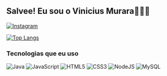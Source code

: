 ## Salvee! Eu sou o Vinicius Murara👨🏻‍💻

[![Instagram](https://img.shields.io/badge/Instagram-E4405F?style=for-the-badge&logo=instagram&logoColor=white)](https://instagram.com/vinimurara_)

[![Top Langs](https://github-readme-stats.vercel.app/api/top-langs/?username=viniciusmurara&layout=pie)](https://github.com/viniciusmurara/github-readme-stats)

### Tecnologias que eu uso

<div>
    <img alt="Java" src="https://img.shields.io/badge/Java-ED8B00?style=for-the-badge&logo=openjdk&logoColor=white">
    <img alt="JavaScript" src="https://img.shields.io/badge/JavaScript-F7DF1E?style=for-the-badge&logo=javascript&logoColor=black">
    <img alt="HTML5" src="https://img.shields.io/badge/HTML5-E34F26?style=for-the-badge&logo=html5&logoColor=white">
    <img alt="CSS3" src="https://img.shields.io/badge/CSS3-1572B6?style=for-the-badge&logo=css3&logoColor=white">
    <img alt="NodeJS" src="https://img.shields.io/badge/Node.js-43853D?style=for-the-badge&logo=node.js&logoColor=white">
    <img alt="MySQL" src="https://img.shields.io/badge/MySQL-005C84?style=for-the-badge&logo=mysql&logoColor=white">
<div>